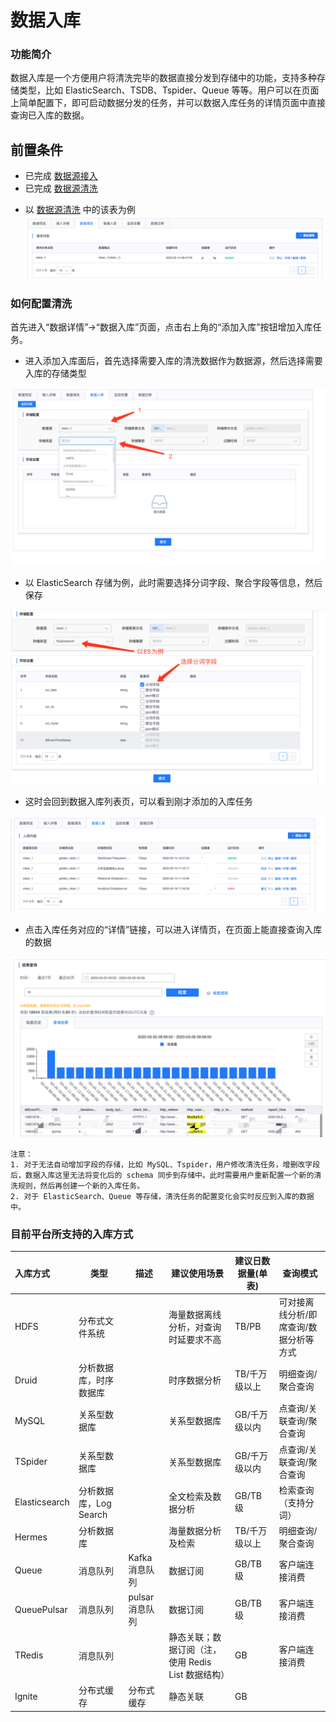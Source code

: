 # 数据入库

### 功能简介

数据入库是一个方便用户将清洗完毕的数据直接分发到存储中的功能，支持多种存储类型，比如 ElasticSearch、TSDB、Tspider、Queue 等等。用户可以在页面上简单配置下，即可启动数据分发的任务，并可以数据入库任务的详情页面中直接查询已入库的数据。

## 前置条件
- 已完成 [数据源接入](./data-access/concepts.md)
- 已完成 [数据源清洗](./data-clean.md)

* 以 [数据源清洗](./data-clean.md) 中的该表为例
![](../../assets/datahub_clean_scenario_split_05.png)

### 如何配置清洗

首先进入“数据详情”->“数据入库”页面，点击右上角的“添加入库”按钮增加入库任务。

* 进入添加入库面后，首先选择需要入库的清洗数据作为数据源，然后选择需要入库的存储类型

![](../../assets/datahub_clean_to_storage_01.png)

* 以 ElasticSearch 存储为例，此时需要选择分词字段、聚合字段等信息，然后保存

![](../../assets/datahub_clean_to_storage_02.png)

* 这时会回到数据入库列表页，可以看到刚才添加的入库任务

![](../../assets/datahub_clean_to_storage_03.png)

* 点击入库任务对应的“详情”链接，可以进入详情页，在页面上能直接查询入库的数据

![](../../assets/datahub_clean_to_storage_04.png)

```plain
注意：
1. 对于无法自动增加字段的存储，比如 MySQL、Tspider，用户修改清洗任务，增删改字段后，数据入库这里无法将变化后的 schema 同步到存储中。此时需要用户重新配置一个新的清洗规则，然后再创建一个新的入库任务。
2. 对于 ElasticSearch、Queue 等存储，清洗任务的配置变化会实时反应到入库的数据中。
```


### 目前平台所支持的入库方式


|   入库方式   | 类型 | 描述 | 建议使用场景 | 建议日数据量(单表) | 查询模式 |
| :--- | ---- | ---- | ---- | ---- | ---- |
|   HDFS   | 分布式文件系统 |      | 海量数据离线分析，对查询时延要求不高 | TB/PB | 可对接离线分析/即席查询/数据分析等方式 |
| Druid | 分析数据库，时序数据库 |      | 时序数据分析 | TB/千万级以上 | 明细查询/聚合查询 |
| MySQL | 关系型数据库 |      | 关系型数据库 | GB/千万级以内 | 点查询/关联查询/聚合查询 |
| TSpider | 关系型数据库 |      | 关系型数据库 | GB/千万级以内 | 点查询/关联查询/聚合查询 |
| Elasticsearch | 分析数据库，Log Search |      | 全文检索及数据分析 | GB/TB 级 | 检索查询（支持分词） |
| Hermes | 分析数据库 |      | 海量数据分析及检索 | TB/千万级以上 | 明细查询/聚合查询 |
| Queue | 消息队列 | Kafka 消息队列 | 数据订阅 | GB/TB 级 | 客户端连接消费 |
| QueuePulsar | 消息队列 | pulsar 消息队列 | 数据订阅 | GB/TB 级 | 客户端连接消费 |
| TRedis | 消息队列 |      | 静态关联；数据订阅（注，使用 Redis List 数据结构） | GB | 客户端连接消费 |
| Ignite | 分布式缓存 | 分布式缓存 | 静态关联 | GB |      |

